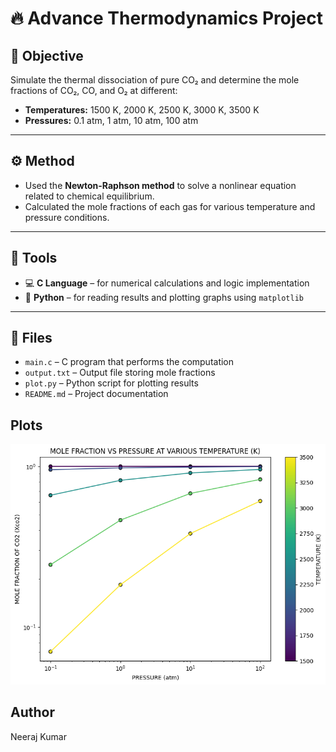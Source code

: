 # 🔥 Advance Thermodynamics Project

## 🎯 Objective

Simulate the thermal dissociation of pure CO₂ and determine the mole fractions of CO₂, CO, and O₂ at different:

- **Temperatures:** 1500 K, 2000 K, 2500 K, 3000 K, 3500 K  
- **Pressures:** 0.1 atm, 1 atm, 10 atm, 100 atm

---

## ⚙️ Method

- Used the **Newton-Raphson method** to solve a nonlinear equation related to chemical equilibrium.
- Calculated the mole fractions of each gas for various temperature and pressure conditions.

---

## 🧰 Tools 

- 💻 **C Language** – for numerical calculations and logic implementation
- 🐍 **Python** – for reading results and plotting graphs using `matplotlib`

---

## 📁 Files

- `main.c` – C program that performs the computation  
- `output.txt` – Output file storing mole fractions  
- `plot.py` – Python script for plotting results  
- `README.md` – Project documentation

## Plots
![CO2](PLOT/figure_CO2.png)

## Author

Neeraj Kumar


